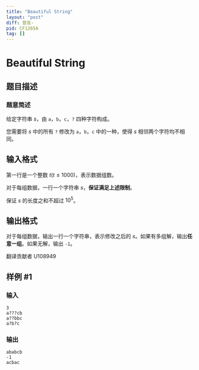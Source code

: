 ```yaml
---
title: "Beautiful String"
layout: "post"
diff: 普及-
pid: CF1265A
tag: []
---
```


# Beautiful String

## 题目描述

### 题意简述

给定字符串 $s$，由 `a`，`b`，`c`，`?` 四种字符构成。

您需要将 $s$ 中的所有 `?` 修改为 `a`，`b`，`c` 中的一种，使得 $s$ 相邻两个字符均不相同。

## 输入格式

第一行是一个整数 $t(t≤1000)$，表示数据组数。

对于每组数据，一行一个字符串 $s$，**保证满足上述限制**。

保证 $s$ 的长度之和不超过 $10^5$。

## 输出格式

对于每组数据，输出一行一个字符串，表示修改之后的 $s$。如果有多组解，输出**任意一组**。如果无解，输出 `-1`。

翻译贡献者 U108949

## 样例 #1

### 输入

```
3
a???cb
a??bbc
a?b?c

```

### 输出

```
ababcb
-1
acbac

```

